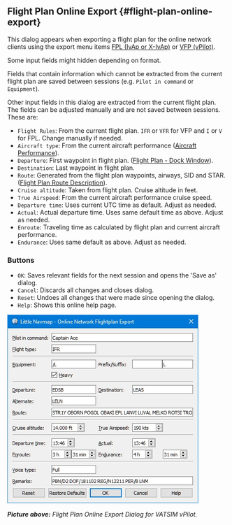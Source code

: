 ## Flight Plan Online Export {#flight-plan-online-export}

This dialog appears when exporting a flight plan for the online network clients using the export menu items
[FPL \(IvAp or X-IvAp\)](MENU.md#flight-plan-formats-ivap) or [VFP \(vPilot\)](https://www.vatsim.net/pilots/software).

Some input fields might hidden depending on format.

Fields that contain information which cannot be extracted from the current flight plan are saved between
sessions \(e.g. `Pilot in command` or `Equipment`).

Other input fields in this dialog are extracted from the current flight plan. The fields can be adjusted manually and are not saved between sessions.
These are:

* `Flight Rules`: From the current flight plan. `IFR` or `VFR` for VFP and `I` or `V` for FPL. Change manually if needed.
* `Aircraft type`: From the current aircraft performance \([Aircraft Performance](AIRCRAFTPERF.md)\).
* `Departure`: First waypoint in flight plan. \([Flight Plan - Dock Window](FLIGHTPLAN.md)\).
* `Destination`: Last waypoint in flight plan.
* `Route`: Generated from the flight plan waypoints, airways, SID and STAR. \([Flight Plan Route Description](ROUTEDESCR.md)\).
* `Cruise altitude`: Taken from flight plan. Cruise altitude in feet.
* `True Airspeed`: From the current aircraft performance cruise speed.
* `Departure time`: Uses current UTC time as default. Adjust as needed.
* `Actual`: Actual departure time. Uses same default time as above. Adjust as needed.
* `Enroute`: Traveling time as calculated by flight plan and current aircraft performance.
* `Endurance`: Uses same default as above. Adjust as needed.

### Buttons

* `OK`: Saves relevant fields for the next session and opens the 'Save as' dialog.
* `Cancel`: Discards all changes and closes dialog.
* `Reset`: Undoes all changes that were made since opening the dialog.
* `Help`: Shows this online help page.

![Flight Plan Online Export Dialog](../images/routeexport.jpg "Flight Plan Online Export Dialog")

_**Picture above:** Flight Plan Online Export Dialog for VATSIM vPilot._
